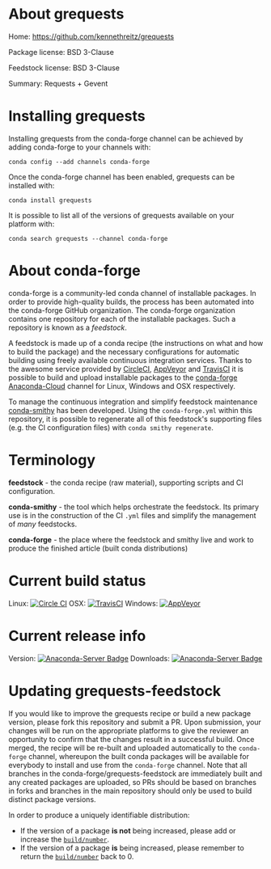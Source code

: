 About grequests
===============

Home: https://github.com/kennethreitz/grequests

Package license: BSD 3-Clause

Feedstock license: BSD 3-Clause

Summary: Requests + Gevent



Installing grequests
====================

Installing grequests from the conda-forge channel can be achieved by adding conda-forge to your channels with:

```
conda config --add channels conda-forge
```

Once the conda-forge channel has been enabled, grequests can be installed with:

```
conda install grequests
```

It is possible to list all of the versions of grequests available on your platform with:

```
conda search grequests --channel conda-forge
```


About conda-forge
=================

conda-forge is a community-led conda channel of installable packages.
In order to provide high-quality builds, the process has been automated into the
conda-forge GitHub organization. The conda-forge organization contains one repository
for each of the installable packages. Such a repository is known as a *feedstock*.

A feedstock is made up of a conda recipe (the instructions on what and how to build
the package) and the necessary configurations for automatic building using freely
available continuous integration services. Thanks to the awesome service provided by
[CircleCI](https://circleci.com/), [AppVeyor](http://www.appveyor.com/)
and [TravisCI](https://travis-ci.org/) it is possible to build and upload installable
packages to the [conda-forge](https://anaconda.org/conda-forge)
[Anaconda-Cloud](http://docs.anaconda.org/) channel for Linux, Windows and OSX respectively.

To manage the continuous integration and simplify feedstock maintenance
[conda-smithy](http://github.com/conda-forge/conda-smithy) has been developed.
Using the ``conda-forge.yml`` within this repository, it is possible to regenerate all of
this feedstock's supporting files (e.g. the CI configuration files) with ``conda smithy regenerate``.


Terminology
===========

**feedstock** - the conda recipe (raw material), supporting scripts and CI configuration.

**conda-smithy** - the tool which helps orchestrate the feedstock.
                   Its primary use is in the construction of the CI ``.yml`` files
                   and simplify the management of *many* feedstocks.

**conda-forge** - the place where the feedstock and smithy live and work to
                  produce the finished article (built conda distributions)

Current build status
====================

Linux: [![Circle CI](https://circleci.com/gh/conda-forge/grequests-feedstock.svg?style=shield)](https://circleci.com/gh/conda-forge/grequests-feedstock)
OSX: [![TravisCI](https://travis-ci.org/conda-forge/grequests-feedstock.svg?branch=master)](https://travis-ci.org/conda-forge/grequests-feedstock)
Windows: [![AppVeyor](https://ci.appveyor.com/api/projects/status/github/conda-forge/grequests-feedstock?svg=True)](https://ci.appveyor.com/project/conda-forge/grequests-feedstock/branch/master)

Current release info
====================
Version: [![Anaconda-Server Badge](https://anaconda.org/conda-forge/grequests/badges/version.svg)](https://anaconda.org/conda-forge/grequests)
Downloads: [![Anaconda-Server Badge](https://anaconda.org/conda-forge/grequests/badges/downloads.svg)](https://anaconda.org/conda-forge/grequests)


Updating grequests-feedstock
============================

If you would like to improve the grequests recipe or build a new
package version, please fork this repository and submit a PR. Upon submission,
your changes will be run on the appropriate platforms to give the reviewer an
opportunity to confirm that the changes result in a successful build. Once
merged, the recipe will be re-built and uploaded automatically to the
`conda-forge` channel, whereupon the built conda packages will be available for
everybody to install and use from the `conda-forge` channel.
Note that all branches in the conda-forge/grequests-feedstock are
immediately built and any created packages are uploaded, so PRs should be based
on branches in forks and branches in the main repository should only be used to
build distinct package versions.

In order to produce a uniquely identifiable distribution:
 * If the version of a package **is not** being increased, please add or increase
   the [``build/number``](http://conda.pydata.org/docs/building/meta-yaml.html#build-number-and-string).
 * If the version of a package **is** being increased, please remember to return
   the [``build/number``](http://conda.pydata.org/docs/building/meta-yaml.html#build-number-and-string)
   back to 0.
